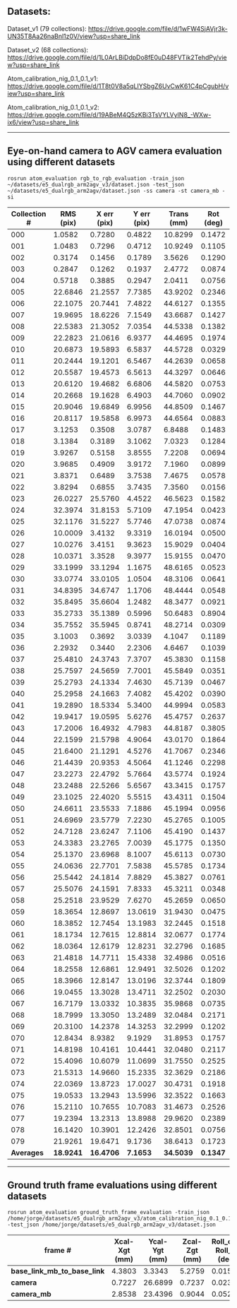 ## Datasets:

Dataset_v1 (79 collections): https://drive.google.com/file/d/1wFW4SjAVjr3k-UN35T8Aa26naBnl1z0V/view?usp=share_link

Dataset_v2 (68 collections): https://drive.google.com/file/d/1L0ArLBiDdpDo8fE0uD48FVTik2TehdPy/view?usp=share_link

Atom_calibration_nig_0.1_0.1_v1: https://drive.google.com/file/d/1T8t0V8a5qLIYSbgZ6UvCwK61C4pCgubH/view?usp=share_link

Atom_calibration_nig_0.1_0.1_v2: https://drive.google.com/file/d/19ABeM4Q5zKBi3TsVYLVyIN8_-WXw-ix6/view?usp=share_link

_________________________________________

## Eye-on-hand camera to AGV camera evaluation using different datasets

    rosrun atom_evaluation rgb_to_rgb_evaluation -train_json ~/datasets/e5_dualrgb_arm2agv_v3/dataset.json -test_json ~/datasets/e5_dualrgb_arm2agv/dataset.json -ss camera -st camera_mb -si


| Collection # | RMS (pix) | X err (pix) | Y err (pix) | Trans (mm) | Rot (deg) |
|--------------|-----------|-------------|-------------|------------|-----------|
|     000      |   1.0582  |    0.7280   |    0.4822   |  10.8299   |   0.1472  |
|     001      |   1.0483  |    0.7296   |    0.4712   |  10.9249   |   0.1105  |
|     002      |   0.3174  |    0.1456   |    0.1789   |   3.5626   |   0.1290  |
|     003      |   0.2847  |    0.1262   |    0.1937   |   2.4772   |   0.0874  |
|     004      |   0.5718  |    0.3885   |    0.2947   |   2.0411   |   0.0756  |
|     005      |  22.6846  |   21.2557   |    7.7385   |  43.9202   |   0.2346  |
|     006      |  22.1075  |   20.7441   |    7.4822   |  44.6127   |   0.1355  |
|     007      |  19.9695  |   18.6226   |    7.1549   |  43.6687   |   0.1427  |
|     008      |  22.5383  |   21.3052   |    7.0354   |  44.5338   |   0.1382  |
|     009      |  22.2823  |   21.0616   |    6.9377   |  44.4695   |   0.1974  |
|     010      |  20.6873  |   19.5893   |    6.5837   |  44.5728   |   0.0329  |
|     011      |  20.2444  |   19.1201   |    6.5467   |  44.2639   |   0.0658  |
|     012      |  20.5587  |   19.4573   |    6.5613   |  44.3297   |   0.0646  |
|     013      |  20.6120  |   19.4682   |    6.6806   |  44.5820   |   0.0753  |
|     014      |  20.2668  |   19.1628   |    6.4903   |  44.7060   |   0.0902  |
|     015      |  20.9046  |   19.6849   |    6.9956   |  44.8509   |   0.1467  |
|     016      |  20.8117  |   19.5858   |    6.9973   |  44.6564   |   0.0883  |
|     017      |   3.1253  |    0.3508   |    3.0787   |   6.8488   |   0.1483  |
|     018      |   3.1384  |    0.3189   |    3.1062   |   7.0323   |   0.1284  |
|     019      |   3.9267  |    0.5158   |    3.8555   |   7.2208   |   0.0694  |
|     020      |   3.9685  |    0.4909   |    3.9172   |   7.1960   |   0.0899  |
|     021      |   3.8371  |    0.6489   |    3.7538   |   7.4675   |   0.0578  |
|     022      |   3.8294  |    0.6855   |    3.7435   |   7.3560   |   0.0156  |
|     023      |  26.0227  |   25.5760   |    4.4522   |  46.5623   |   0.1582  |
|     024      |  32.3974  |   31.8153   |    5.7109   |  47.1954   |   0.0423  |
|     025      |  32.1176  |   31.5227   |    5.7746   |  47.0738   |   0.0874  |
|     026      |  10.0009  |    3.4132   |    9.3319   |  16.0194   |   0.0500  |
|     027      |  10.0276  |    3.4151   |    9.3623   |  15.9029   |   0.0404  |
|     028      |  10.0371  |    3.3528   |    9.3977   |  15.9155   |   0.0470  |
|     029      |  33.1999  |   33.1294   |    1.1675   |  48.6165   |   0.0523  |
|     030      |  33.0774  |   33.0105   |    1.0504   |  48.3106   |   0.0641  |
|     031      |  34.8395  |   34.6747   |    1.1706   |  48.4444   |   0.0548  |
|     032      |  35.8495  |   35.6604   |    1.2482   |  48.3477   |   0.0921  |
|     033      |  35.2733  |   35.1389   |    0.5996   |  50.6483   |   0.8904  |
|     034      |  35.7552  |   35.5945   |    0.8741   |  48.2714   |   0.0309  |
|     035      |   3.1003  |    0.3692   |    3.0339   |   4.1047   |   0.1189  |
|     036      |   2.2932  |    0.3440   |    2.2306   |   4.6467   |   0.1039  |
|     037      |  25.4810  |   24.3743   |    7.3707   |  45.3830   |   0.1158  |
|     038      |  25.7597  |   24.5659   |    7.7001   |  45.5849   |   0.0351  |
|     039      |  25.2793  |   24.1334   |    7.4630   |  45.7139   |   0.0467  |
|     040      |  25.2958  |   24.1663   |    7.4082   |  45.4202   |   0.0390  |
|     041      |  19.2890  |   18.5334   |    5.3400   |  44.9994   |   0.0583  |
|     042      |  19.9417  |   19.0595   |    5.6276   |  45.4757   |   0.2637  |
|     043      |  17.2006  |   16.4932   |    4.7983   |  44.8187   |   0.3805  |
|     044      |  22.1599  |   21.5798   |    4.9064   |  43.0170   |   0.1864  |
|     045      |  21.6400  |   21.1291   |    4.5276   |  41.7067   |   0.2346  |
|     046      |  21.4439  |   20.9353   |    4.5064   |  41.1246   |   0.2298  |
|     047      |  23.2273  |   22.4792   |    5.7664   |  43.5774   |   0.1924  |
|     048      |  23.2488  |   22.5266   |    5.6567   |  43.3415   |   0.1757  |
|     049      |  23.1025  |   22.4020   |    5.5515   |  43.4311   |   0.1504  |
|     050      |  24.6611  |   23.5533   |    7.1886   |  45.1994   |   0.0956  |
|     051      |  24.6969  |   23.5779   |    7.2230   |  45.2765   |   0.1005  |
|     052      |  24.7128  |   23.6247   |    7.1106   |  45.4190   |   0.1437  |
|     053      |  24.3383  |   23.2765   |    7.0039   |  45.1775   |   0.1350  |
|     054      |  25.1370  |   23.6968   |    8.1007   |  45.6113   |   0.0730  |
|     055      |  24.0636  |   22.7701   |    7.5838   |  45.5785   |   0.1734  |
|     056      |  25.5442  |   24.1814   |    7.8829   |  45.3827   |   0.0761  |
|     057      |  25.5076  |   24.1591   |    7.8333   |  45.3211   |   0.0348  |
|     058      |  25.2518  |   23.9529   |    7.6270   |  45.2659   |   0.0650  |
|     059      |  18.3654  |   12.8697   |   13.0619   |  31.9430   |   0.0475  |
|     060      |  18.3852  |   12.7454   |   13.1983   |  32.2445   |   0.1518  |
|     061      |  18.1734  |   12.7615   |   12.8814   |  32.0677   |   0.1774  |
|     062      |  18.0364  |   12.6179   |   12.8231   |  32.2796   |   0.1685  |
|     063      |  21.4818  |   14.7711   |   15.4338   |  32.4986   |   0.0516  |
|     064      |  18.2558  |   12.6861   |   12.9491   |  32.5026   |   0.1202  |
|     065      |  18.3966  |   12.8147   |   13.0196   |  32.3744   |   0.1809  |
|     066      |  19.0455  |   13.3028   |   13.4711   |  32.2502   |   0.2030  |
|     067      |  16.7179  |   13.0332   |   10.3835   |  35.9868   |   0.0735  |
|     068      |  18.7999  |   13.3050   |   13.2489   |  32.0484   |   0.2171  |
|     069      |  20.3100  |   14.2378   |   14.3253   |  32.2999   |   0.1202  |
|     070      |  12.8434  |    8.9382   |    9.1929   |  31.8953   |   0.1757  |
|     071      |  14.8198  |   10.4161   |   10.4441   |  32.0480   |   0.2117  |
|     072      |  15.4096  |   10.6079   |   11.0699   |  31.7550   |   0.2525  |
|     073      |  21.5313  |   14.9660   |   15.2335   |  32.3629   |   0.2186  |
|     074      |  22.0369  |   13.8723   |   17.0027   |  30.4731   |   0.1918  |
|     075      |  19.0533  |   13.2943   |   13.5996   |  32.3522   |   0.1663  |
|     076      |  15.2110  |   10.7655   |   10.7083   |  31.4673   |   0.2526  |
|     077      |  19.2394  |   13.2313   |   13.8988   |  29.9620   |   0.2389  |
|     078      |  16.1420  |   10.3901   |   12.2426   |  32.8501   |   0.0756  |
|     079      |  21.9261  |   19.6471   |    9.1736   |  38.6413   |   0.1723  |
|   **Averages**   |  **18.9241**  |   **16.4706**   |    **7.1653**   |  **34.5039**   |   **0.1347**  |

_________________________________________

## Ground truth frame evaluations using different datasets

    rosrun atom_evaluation ground_truth_frame_evaluation -train_json /home/jorge/datasets/e5_dualrgb_arm2agv_v3/atom_calibration_nig_0.1_0.1.json -test_json /home/jorge/datasets/e5_dualrgb_arm2agv_v3/dataset.json 

|          frame #          | Xcal-Xgt (mm) | Ycal-Ygt (mm) | Zcal-Zgt (mm) | Roll_cal-Roll_gt (deg) | Pitch_cal-Pitch_gt (deg) | Yaw_cal-Yaw_gt (deg) | Average - Trans | Average - Rot |
|---------------------------|---------------|---------------|---------------|------------------------|--------------------------|----------------------|-----------------|---------------|
| **base_link_mb_to_base_link** |     4.3803    |     3.3343    |     5.2759    |         0.0157         |          0.0895          |        0.0895        |      7.6250     |     0.1413    |
|           **camera**          |     0.7227    |    26.6899    |     0.7237    |         0.0238         |          0.0910          |        0.0910        |     31.0360     |     0.0990    |
|         **camera_mb**         |     2.8538    |    23.4396    |     0.9044    |         0.0528         |          0.1254          |        0.1254        |     23.6300     |     0.2852    |



